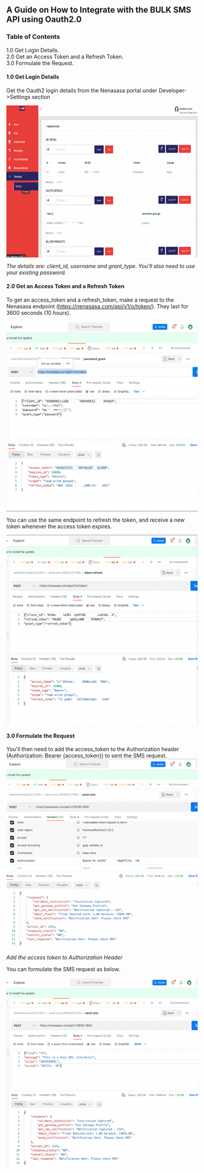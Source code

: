 ## A Guide on How to Integrate with the BULK SMS API using Oauth2.0 ##

### Table of Contents
1.0 Get Login Details.  
2.0 Get an Access Token and a Refresh Token.  
3.0 Formulate the Request.

#### <b> 1.0 Get Login Details </b>

Get the Oauth2 login details from the Nenasasa portal under Developer->Settings section 

<img src="images/nenasasa_portal.png" width="800px" height="400px" alt="Nenasasa Portal" style="display:block;margin-left:auto;margin-right:auto;">

<i>The details are: client_id, username and grant_type. You'll also need to use your existing password.</i>

#### <b> 2.0 Get an Access Token and a Refresh Token </b>
To get an access_token and a refresh_token, make a request to the Nenasasa endpoint (https://nenasasa.com/api/v1/o/token/). They last for 3600 seconds (10 hours). 

<img src="images/get_access_token.png"  width="600px" height="500px" alt="Get Access Token"  style="display:block; margin-left:auto; margin-right:auto;">

You can use the same endpoint to refresh the token, and receive a new token whenever the access token expires.

<img src="images/refresh_token.png" width="600px" height="500px" style="display:block; margin-left:auto; margin-right:auto;" alt="Refresh Token">

#### <b> 3.0 Formulate the Request </b>
You'll then need to add the access_token to the Authorization header (Authorization: Bearer {access_token}) to sent the SMS request.
 <img src="images/configure_token.png" width="600px" height="500px" style="display:block; margin-left:auto; margin-right:auto;" alt="Add access token to Authorization Header">
 
 <i>Add the access token to Authorization Header </i>
 
 You can formulate the SMS request as below.
 
 <img src="images/send_bulk_sms.png" width="600px" height="500px" style="display:block; margin-left:auto; margin-right:auto;" alt="Send SMS using SEND SMS endpoint">

